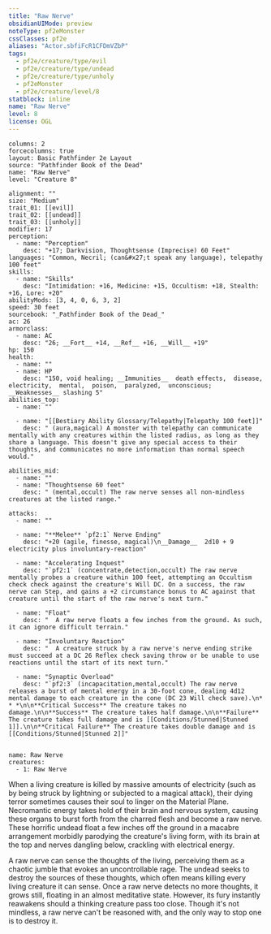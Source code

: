 ```yaml
---
title: "Raw Nerve"
obsidianUIMode: preview
noteType: pf2eMonster
cssClasses: pf2e
aliases: "Actor.sbfiFcR1CFDmVZbP" 
tags:
  - pf2e/creature/type/evil
  - pf2e/creature/type/undead
  - pf2e/creature/type/unholy
  - pf2eMonster
  - pf2e/creature/level/8
statblock: inline
name: "Raw Nerve"
level: 8
license: OGL
---
```


```statblock
columns: 2
forcecolumns: true
layout: Basic Pathfinder 2e Layout
source: "Pathfinder Book of the Dead"
name: "Raw Nerve"
level: "Creature 8"

alignment: ""
size: "Medium"
trait_01: [[evil]]
trait_02: [[undead]]
trait_03: [[unholy]]
modifier: 17
perception:
  - name: "Perception"
    desc: "+17; Darkvision, Thoughtsense (Imprecise) 60 Feet"
languages: "Common, Necril; (can&#x27;t speak any language), telepathy 100 feet"
skills:
  - name: "Skills"
    desc: "Intimidation: +16, Medicine: +15, Occultism: +18, Stealth: +16, Lore: +20"
abilityMods: [3, 4, 0, 6, 3, 2]
speed: 30 feet
sourcebook: "_Pathfinder Book of the Dead_"
ac: 26
armorclass:
  - name: AC
    desc: "26; __Fort__ +14, __Ref__ +16, __Will__ +19"
hp: 150
health:
  - name: ""
  - name: HP
    desc: "150, void healing; __Immunities__  death effects,  disease,  electricity,  mental,  poison,  paralyzed,  unconscious; __Weaknesses__ slashing 5"
abilities_top:
  - name: ""

  - name: "[[Bestiary Ability Glossary/Telepathy|Telepathy 100 feet]]"
    desc: " (aura,magical) A monster with telepathy can communicate mentally with any creatures within the listed radius, as long as they share a language. This doesn't give any special access to their thoughts, and communicates no more information than normal speech would."

abilities_mid:
  - name: ""
  - name: "Thoughtsense 60 feet"
    desc: " (mental,occult) The raw nerve senses all non-mindless creatures at the listed range."

attacks:
  - name: ""

  - name: "**Melee** `pf2:1` Nerve Ending"
    desc: "+20 (agile, finesse, magical)\n__Damage__  2d10 + 9 electricity plus involuntary-reaction"

  - name: "Accelerating Inquest"
    desc: "`pf2:1` (concentrate,detection,occult) The raw nerve mentally probes a creature within 100 feet, attempting an Occultism check check against the creature's Will DC. On a success, the raw nerve can Step, and gains a +2 circumstance bonus to AC against that creature until the start of the raw nerve's next turn."

  - name: "Float"
    desc: "  A raw nerve floats a few inches from the ground. As such, it can ignore difficult terrain."

  - name: "Involuntary Reaction"
    desc: "  A creature struck by a raw nerve's nerve ending strike must succeed at a DC 26 Reflex check saving throw or be unable to use reactions until the start of its next turn."

  - name: "Synaptic Overload"
    desc: "`pf2:3` (incapacitation,mental,occult) The raw nerve releases a burst of mental energy in a 30-foot cone, dealing 4d12 mental damage to each creature in the cone (DC 23 Will check save).\n* * *\n\n**Critical Success** The creature takes no damage.\n\n**Success** The creature takes half damage.\n\n**Failure** The creature takes full damage and is [[Conditions/Stunned|Stunned 1]].\n\n**Critical Failure** The creature takes double damage and is [[Conditions/Stunned|Stunned 2]]"
 
```

```encounter-table
name: Raw Nerve
creatures:
  - 1: Raw Nerve
```



When a living creature is killed by massive amounts of electricity (such as by being struck by lightning or subjected to a magical attack), their dying terror sometimes causes their soul to linger on the Material Plane. Necromantic energy takes hold of their brain and nervous system, causing these organs to burst forth from the charred flesh and become a raw nerve. These horrific undead float a few inches off the ground in a macabre arrangement morbidly parodying the creature's living form, with its brain at the top and nerves dangling below, crackling with electrical energy.

A raw nerve can sense the thoughts of the living, perceiving them as a chaotic jumble that evokes an uncontrollable rage. The undead seeks to destroy the sources of these thoughts, which often means killing every living creature it can sense. Once a raw nerve detects no more thoughts, it grows still, floating in an almost meditative state. However, its fury instantly reawakens should a thinking creature pass too close. Though it's not mindless, a raw nerve can't be reasoned with, and the only way to stop one is to destroy it.
